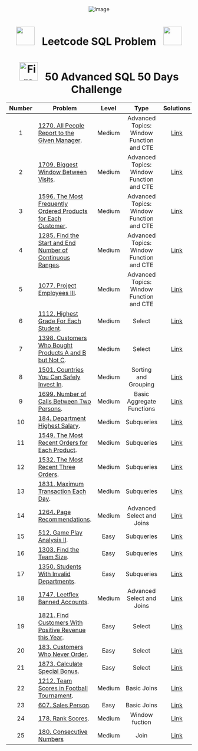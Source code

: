 <div align="center">
  <img src="https://github.com/jatin7k8/LeetCode_SQL_Problem/assets/142636730/8965ff46-52f7-4b1e-a9d6-3d77ae093ac2" alt="Image">
</div>
<div align="center">

# <img src="https://user-images.githubusercontent.com/74038190/213844263-a8897a51-32f4-4b3b-b5c2-e1528b89f6f3.png" width="50px" /> &nbsp; Leetcode SQL Problem &nbsp; <img src="https://user-images.githubusercontent.com/74038190/213844263-a8897a51-32f4-4b3b-b5c2-e1528b89f6f3.png" width="50px" />

# <img src="https://user-images.githubusercontent.com/74038190/216122041-518ac897-8d92-4c6b-9b3f-ca01dcaf38ee.png" alt="Fire" width="50px" /> &nbsp; 50 Advanced SQL 50 Days Challenge &nbsp;
</div>


| Number| Problem  | Level | Type | Solutions
| :---:| --- | :---: | :---: | :---: |
| 1 | [1270. All People Report to the Given Manager](https://leetcode.com/problems/all-people-report-to-the-given-manager/description/). | Medium | Advanced Topics: Window Function and CTE| [Link](https://github.com/jatin7k8/LeetCode_SQL_Problem/blob/main/My_SQL_Solution/1.1270.%20All%20People%20Report%20to%20the%20Given%20Manager.sql)|
| 2 | [1709. Biggest Window Between Visits](https://leetcode.com/problems/biggest-window-between-visits/description/). | Medium | Advanced Topics: Window Function and CTE| [Link](https://github.com/jatin7k8/LeetCode_SQL_Problem/blob/main/My_SQL_Solution/2.%201709.%20Biggest%20Window%20Between%20Visits.sql)|
| 3 | [1596. The Most Frequently Ordered Products for Each Customer](https://leetcode.com/problems/the-most-frequently-ordered-products-for-each-customer/description/). | Medium | Advanced Topics: Window Function and CTE| [Link](https://github.com/jatin7k8/LeetCode_SQL_Problem/blob/main/My_SQL_Solution/3.%201596.%20The%20Most%20Frequently%20Ordered%20Products%20for%20Each%20Customer.sql)|
| 4 | [1285. Find the Start and End Number of Continuous Ranges]( https://leetcode.com/problems/find-the-start-and-end-number-of-continuous-ranges/description/). | Medium | Advanced Topics: Window Function and CTE| [Link](https://github.com/jatin7k8/LeetCode_SQL_Problem/blob/main/My_SQL_Solution/4.%201285.%20Find%20the%20Start%20and%20End%20Number%20of%20Continuous%20Ranges.sql)|
| 5 | [1077. Project Employees III](https://leetcode.com/problems/project-employees-iii/). | Medium | Advanced Topics: Window Function and CTE| [Link](https://github.com/jatin7k8/LeetCode_SQL_Problem/blob/main/My_SQL_Solution/5.%201077.%20Project%20Employees%20III.sql)|
| 6 | [1112. Highest Grade For Each Student](https://leetcode.com/problems/highest-grade-for-each-student/). | Medium | Select| [Link](https://github.com/jatin7k8/LeetCode_SQL_Problem/blob/main/My_SQL_Solution/6.1112.%20Highest%20Grade%20For%20Each%20Student.sql)|
| 7 | [1398. Customers Who Bought Products A and B but Not C](https://leetcode.com/problems/highest-grade-for-each-student/). | Medium | Select| [Link](https://github.com/jatin7k8/LeetCode_SQL_Problem/blob/main/My_SQL_Solution/6.1112.%20Highest%20Grade%20For%20Each%20Student.sql)|
| 8 | [1501. Countries You Can Safely Invest In](https://leetcode.com/problems/countries-you-can-safely-invest-in/). | Medium | Sorting and Grouping | [Link](https://github.com/jatin7k8/LeetCode_SQL_Problem/blob/main/My_SQL_Solution/8.1501.%20Countries%20You%20Can%20Safely%20Invest%20In.sql)|
| 9 | [1699. Number of Calls Between Two Persons](https://leetcode.com/problems/number-of-calls-between-two-persons/). | Medium | Basic Aggregate Functions | [Link](https://github.com/jatin7k8/LeetCode_SQL_Problem/blob/main/My_SQL_Solution/9.1699.%20Number%20of%20Calls%20Between%20Two%20Persons.sql)|
| 10 | [184. Department Highest Salary](https://leetcode.com/problems/department-highest-salary/). | Medium | Subqueries | [Link](https://github.com/jatin7k8/LeetCode_SQL_Problem/blob/main/My_SQL_Solution/10.184.%20Department%20Highest%20Salary.sql)|
| 11 | [1549. The Most Recent Orders for Each Product](https://leetcode.com/problems/the-most-recent-orders-for-each-product/). | Medium | Subqueries | [Link](https://github.com/jatin7k8/LeetCode_SQL_Problem/blob/main/My_SQL_Solution/11.1549.%20The%20Most%20Recent%20Orders%20for%20Each%20Product.sql)|
| 12 | [1532. The Most Recent Three Orders](https://leetcode.com/problems/the-most-recent-three-orders/). | Medium | Subqueries | [Link](https://github.com/jatin7k8/LeetCode_SQL_Problem/blob/main/My_SQL_Solution/12.1532.%20The%20Most%20Recent%20Three%20Orders.sql)|
| 13 | [1831. Maximum Transaction Each Day](https://leetcode.com/problems/maximum-transaction-each-day/). | Medium | Subqueries | [Link](https://github.com/jatin7k8/LeetCode_SQL_Problem/blob/main/My_SQL_Solution/13.1831.%20Maximum%20Transaction%20Each%20Day.sql)|
| 14 | [1264. Page Recommendations](https://leetcode.com/problems/page-recommendations/). | Medium | Advanced Select and Joins | [Link](https://github.com/jatin7k8/LeetCode_SQL_Problem/blob/main/My_SQL_Solution/14.1264.%20Page%20Recommendations.sql)|
| 15 | [512. Game Play Analysis II](https://leetcode.com/problems/game-play-analysis-ii/). | Easy | Subqueries | [Link](https://github.com/jatin7k8/LeetCode_SQL_Problem/blob/main/My_SQL_Solution/15.512.%20Game%20Play%20Analysis%20II.sql)|
| 16 | [1303. Find the Team Size](https://leetcode.com/problems/find-the-team-size/). | Easy | Subqueries | [Link](https://github.com/jatin7k8/LeetCode_SQL_Problem/blob/main/My_SQL_Solution/16.1303.%20Find%20the%20Team%20Size.sql)|
| 17 | [1350. Students With Invalid Departments](https://leetcode.com/problems/students-with-invalid-departments/). | Easy | Subqueries | [Link](https://github.com/jatin7k8/LeetCode_SQL_Problem/blob/main/My_SQL_Solution/17.1350.%20Students%20With%20Invalid%20Departments.sql)|
| 18 | [1747. Leetflex Banned Accounts](https://leetcode.com/problems/leetflex-banned-accounts/). | Medium | Advanced Select and Joins | [Link](https://github.com/jatin7k8/LeetCode_SQL_Problem/blob/main/My_SQL_Solution/18.1747.%20Leetflex%20Banned%20Accounts.sql)|
| 19 | [1821. Find Customers With Positive Revenue this Year](https://leetcode.com/problems/find-customers-with-positive-revenue-this-year/). | Easy | Select | [Link](https://github.com/jatin7k8/LeetCode_SQL_Problem/blob/main/My_SQL_Solution/19.1821.%20Find%20Customers%20With%20Positive%20Revenue%20this%20Year.sql)|
| 20 | [183. Customers Who Never Order](https://leetcode.com/problems/customers-who-never-order/). | Easy | Select | [Link](https://github.com/jatin7k8/LeetCode_SQL_Problem/blob/main/My_SQL_Solution/20.183.%20Customers%20Who%20Never%20Order.sql)|
| 21 | [1873. Calculate Special Bonus](https://leetcode.com/problems/calculate-special-bonus/). | Easy | Select | [Link](https://github.com/jatin7k8/LeetCode_SQL_Problem/blob/main/My_SQL_Solution/21.1873.%20Calculate%20Special%20Bonus.sql)|
| 22 | [1212. Team Scores in Football Tournament](https://leetcode.com/problems/team-scores-in-football-tournament/). | Medium | Basic Joins | [Link](https://github.com/jatin7k8/LeetCode_SQL_Problem/blob/main/My_SQL_Solution/22.1212.%20Team%20Scores%20in%20Football%20Tournament.sql)|
| 23 | [607. Sales Person](https://leetcode.com/problems/sales-person/). | Easy | Basic Joins | [Link](https://github.com/jatin7k8/LeetCode_SQL_Problem/blob/main/My_SQL_Solution/23.607.%20Sales%20Person.sql)|
| 24 | [178. Rank Scores](https://leetcode.com/problems/rank-scores/description/). | Medium | Window fuction | [Link](https://github.com/jatin7k8/LeetCode_SQL_Problem/blob/main/My_SQL_Solution/24.178.%20Rank%20Scores.sql)|
| 25 | [180. Consecutive Numbers](https://leetcode.com/problems/consecutive-numbers/) | Medium | Join | [Link](https://github.com/jatin7k8/LeetCode_SQL_Problem/blob/main/My_SQL_Solution/25.%20180.%20Consecutive%20Numbers.sql)













